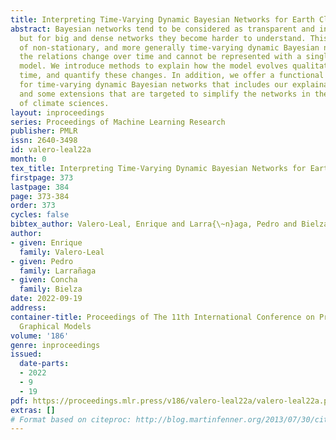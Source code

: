 ```yaml
---
title: Interpreting Time-Varying Dynamic Bayesian Networks for Earth Climate Modelling
abstract: Bayesian networks tend to be considered as transparent and interpretable,
  but for big and dense networks they become harder to understand. This is the case
  of non-stationary, and more generally time-varying dynamic Bayesian networks, as
  the relations change over time and cannot be represented with a single template
  model. We introduce methods to explain how the model evolves qualitatively over
  time, and quantify these changes. In addition, we offer a functional implementation
  for time-varying dynamic Bayesian networks that includes our explainability proposals
  and some extensions that are targeted to simplify the networks in the specific field
  of climate sciences.
layout: inproceedings
series: Proceedings of Machine Learning Research
publisher: PMLR
issn: 2640-3498
id: valero-leal22a
month: 0
tex_title: Interpreting Time-Varying Dynamic Bayesian Networks for Earth Climate Modelling
firstpage: 373
lastpage: 384
page: 373-384
order: 373
cycles: false
bibtex_author: Valero-Leal, Enrique and Larra{\~n}aga, Pedro and Bielza, Concha
author:
- given: Enrique
  family: Valero-Leal
- given: Pedro
  family: Larrañaga
- given: Concha
  family: Bielza
date: 2022-09-19
address:
container-title: Proceedings of The 11th International Conference on Probabilistic
  Graphical Models
volume: '186'
genre: inproceedings
issued:
  date-parts:
  - 2022
  - 9
  - 19
pdf: https://proceedings.mlr.press/v186/valero-leal22a/valero-leal22a.pdf
extras: []
# Format based on citeproc: http://blog.martinfenner.org/2013/07/30/citeproc-yaml-for-bibliographies/
---
```

